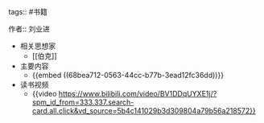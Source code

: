 tags:: #书籍

作者:: 刘业进

- 相关思想家
	- [[伯克]]
- 主要内容
	- {{embed ((68bea712-0563-44cc-b77b-3ead12fc36dd))}}
- 读书视频
	- {{video https://www.bilibili.com/video/BV1DDqUYXE1j/?spm_id_from=333.337.search-card.all.click&vd_source=5b4c141029b3d309804a79b56a218572}}